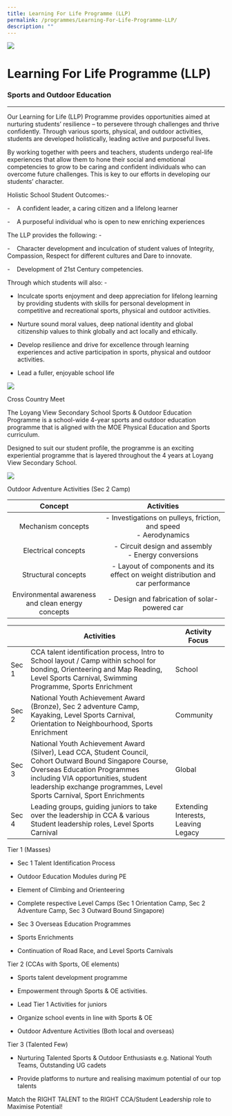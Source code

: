 ```yaml
---
title: Learning For Life Programme (LLP)
permalink: /programmes/Learning-For-Life-Programme-LLP/
description: ""
---
```

![](/images/Banner.jpg)

Learning For Life Programme (LLP)
=================================

### Sports and Outdoor Education
----------------------------


Our Learning for Life (LLP) Programme provides opportunities aimed at nurturing students’ resilience – to persevere through challenges and thrive confidently. Through various sports, physical, and outdoor activities, students are developed holistically, leading active and purposeful lives.   

By working together with peers and teachers, students undergo real-life experiences that allow them to hone their social and emotional competencies to grow to be caring and confident individuals who can overcome future challenges. This is key to our efforts in developing our students’ character.





Holistic School Student Outcomes:-

\-    A confident leader, a caring citizen and a lifelong learner

\-    A purposeful individual who is open to new enriching experiences

The LLP provides the following: -

\-    Character development and inculcation of student values of Integrity, Compassion, Respect for different cultures and Dare to innovate.

\-    Development of 21st Century competencies.

Through which students will also: -

*   Inculcate sports enjoyment and deep appreciation for lifelong learning by providing students with skills for personal development in competitive and recreational sports, physical and outdoor activities.
    
*   Nurture sound moral values, deep national identity and global citizenship values to think globally and act locally and ethically.
    
*   Develop resilience and drive for excellence through learning experiences and active participation in sports, physical and outdoor activities.
    
*   Lead a fuller, enjoyable school life

![](/images/LLP.png)

Cross Country Meet

The Loyang View Secondary School Sports & Outdoor Education Programme is a school-wide 4-year sports and outdoor education programme that is aligned with the MOE Physical Education and Sports curriculum.  

Designed to suit our student profile, the programme is an exciting experiential programme that is layered throughout the 4 years at Loyang View Secondary School.

![](/images/LLP3.png)

Outdoor Adventure Activities (Sec 2 Camp)

|                    **Concept**                    |                                  **Activities**                                  |
|:-------------------------------------------------:|:--------------------------------------------------------------------------------:|
|                 Mechanism concepts                | - Investigations on pulleys, friction, and speed<br>- Aerodynamics               |
|                Electrical concepts                | - Circuit design and assembly<br>- Energy conversions                            |
|                Structural concepts                | - Layout of components and its effect on weight distribution and car performance |
| Environmental awareness and clean energy concepts | - Design and fabrication of solar-powered car                                    |


|  | **Activities**                                                                                                                                                                                                                                        | **Activity Focus**                  |
|----------------|-----------------------------------------------------------------------------------------------------------------------------------------------------------------------------------------------------------------------------------------------------------|-------------------------------------|
| Sec 1          | CCA talent identification process, Intro to School layout / Camp within school for bonding, Orienteering and Map Reading, Level Sports Carnival, Swimming Programme, Sports Enrichment                                                                    | School                              |
| Sec 2          | National Youth Achievement Award (Bronze), Sec 2 adventure Camp, Kayaking, Level Sports Carnival, Orientation to Neighbourhood, Sports Enrichment                                                                                                         | Community                           |
| Sec 3          | National Youth Achievement Award (Silver), Lead CCA, Student Council, Cohort Outward Bound Singapore Course, Overseas Education Programmes including VIA opportunities, student leadership exchange programmes, Level Sports Carnival, Sport Enrichments  | Global                              |
| Sec 4          | Leading groups, guiding juniors to take over the leadership in CCA & various Student leadership roles, Level Sports Carnival                                                                                                                              | Extending Interests, Leaving Legacy |






Tier 1 (Masses)

*   Sec 1 Talent Identification Process
    
*   Outdoor Education Modules during PE
    
*   Element of Climbing and Orienteering
    
*   Complete respective Level Camps (Sec 1 Orientation Camp, Sec 2 Adventure Camp, Sec 3 Outward Bound Singapore)
    
*   Sec 3 Overseas Education Programmes
    
*   Sports Enrichments
    
*   Continuation of Road Race, and Level Sports Carnivals
    

  

Tier 2 (CCAs with Sports, OE elements)

*   Sports talent development programme
    
*   Empowerment through Sports & OE activities.
    
*   Lead Tier 1 Activities for juniors
    
*   Organize school events in line with Sports & OE
    
*   Outdoor Adventure Activities (Both local and overseas)
    

  

Tier 3 (Talented Few)

*   Nurturing Talented Sports & Outdoor Enthusiasts e.g. National Youth Teams, Outstanding UG cadets
    
*   Provide platforms to nurture and realising maximum potential of our top talents
    

  

Match the RIGHT TALENT to the RIGHT CCA/Student Leadership role to Maximise Potential!